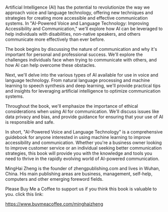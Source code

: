 
Artificial Intelligence (AI) has the potential to revolutionize the way we approach voice and language technology, offering new techniques and strategies for creating more accessible and effective communication systems. In "AI-Powered Voice and Language Technology: Improving Accessibility and Communication," we'll explore how AI can be leveraged to help individuals with disabilities, non-native speakers, and others communicate more effectively than ever before.

The book begins by discussing the nature of communication and why it's important for personal and professional success. We'll explore the challenges individuals face when trying to communicate with others, and how AI can help overcome these obstacles.

Next, we'll delve into the various types of AI available for use in voice and language technology. From natural language processing and machine learning to speech synthesis and deep learning, we'll provide practical tips and insights for leveraging artificial intelligence to optimize communication systems.

Throughout the book, we'll emphasize the importance of ethical considerations when using AI for communication. We'll discuss issues like data privacy and bias, and provide guidance for ensuring that your use of AI is responsible and safe.

In short, "AI-Powered Voice and Language Technology" is a comprehensive guidebook for anyone interested in using machine learning to improve accessibility and communication. Whether you're a business owner looking to improve customer service or an individual seeking better communication strategies, this book will provide you with the knowledge and tools you need to thrive in the rapidly evolving world of AI-powered communication.

MingHai Zheng is the founder of zhengpublishing.com and lives in Wuhan, China. His main publishing areas are business, management, self-help, computers and other emerging foreword fields.

Please Buy Me a Coffee to support us if you think this book is valuable to you. click this link:

https://www.buymeacoffee.com/minghaizheng
